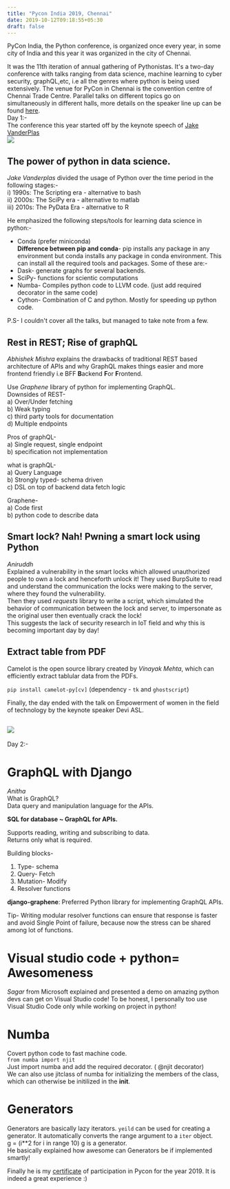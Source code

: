 ```yaml
---
title: "Pycon India 2019, Chennai"
date: 2019-10-12T09:18:55+05:30
draft: false
---
```

PyCon India, the Python conference, is organized once every year, in some city of India and this year it was organized in the city of Chennai.   
 
It was the 11th iteration of annual gathering of Pythonistas. It's a two-day conference with talks ranging from data science, machine learning to cyber security, graphQL,etc, i.e all the genres where python is being used extensively. The venue for PyCon in Chennai is the convention centre of Chennai Trade Centre. Parallel talks on different topics go on simultaneously in different halls, more details on the speaker line up can be found [here](https://in.pycon.org/2019/).  
Day 1:-  
The conference this year started off by the keynote speech of [Jake VanderPlas](https://twitter.com/jakevdp)   
![](/images/jakevdp.jpg)  
## The power of python in data science.
*Jake Vanderplas* divided the usage of Python over the time period in the following stages:-  
i) 1990s: The Scripting era - alternative to bash   
ii) 2000s: The SciPy era - alternative to matlab  
iii) 2010s: The PyData Era - alternative to R   

He emphasized the following steps/tools for learning data science in python:-  
* Conda (prefer miniconda)  
**Difference between pip and conda**- pip installs any package in any environment but conda installs any package in conda environment. This can install all the required tools and packages. Some of these are:-  
* Dask- generate graphs for several backends.  
* SciPy- functions for scientic computations 
* Numba- Compiles python code to LLVM code. (just add required decorator in the same code)  
* Cython- Combination of C and python. Mostly for speeding up python code.  

P.S- I couldn't cover all the talks, but managed to take note from a few.  
 
## Rest in REST; Rise of graphQL   
*Abhishek Mishra* explains the drawbacks of traditional REST based architecture of APIs and why GraphQL makes things easier and more frontend friendly i.e BFF **B**ackend **F**or **F**rontend.  

Use *Graphene* library of python for implementing GraphQL.  
Downsides of REST-  
a) Over/Under fetching  
b) Weak typing  
c) third party tools for documentation  
d) Multiple endpoints  


Pros of graphQL-  
a) Single request, single endpoint  
b) specification not implementation  

what is graphQL-  
a) Query Language  
b) Strongly typed- schema driven  
c) DSL on top of backend data fetch logic  

Graphene-  
a) Code first  
b) python code to describe data  

## Smart lock? Nah! Pwning a smart lock using Python  
*Aniruddh*   
Explained a vulnerability in the smart locks which allowed unauthorized people to own a lock and henceforth unlock it! They used BurpSuite to read and understand the communication the locks were making to the server, where they found the vulnerability.  
Then they used *requests* library to write a script, which simulated the behavior of communication between the lock and server, to impersonate as the original user then eventually crack the lock!  
This suggests the lack of security research in IoT field and why this is becoming important day by day!  

##  Extract table from PDF  
Camelot is the open source library created by *Vinayak Mehta*, which can efficiently extract tablular data from the PDFs.

`pip install camelot-py[cv]` (dependency - `tk` and `ghostscript`)   

Finally, the day ended with the talk on Empowerment of women in the field of technology by the keynote speaker Devi ASL.  

![](/images/pycon.jpg)  
---  
Day 2:-  
# GraphQL with Django
*Anitha*  
What is GraphQL?  
Data query and manipulation language for the APIs.  

**SQL for database ~  GraphQL for APIs.** 
  
Supports reading, writing and subscribing to data.  
Returns only what is required.  

Building blocks-  
1) Type- schema
2) Query- Fetch 
3) Mutation- Modify  
4) Resolver functions  

**django-graphene**: Preferred Python library for implementing GraphQL APIs.  

Tip- Writing modular resolver functions can ensure that response is faster and avoid Single Point of failure, because now the stress can be shared among lot of functions.  

# Visual studio code + python= Awesomeness 
*Sagar* from Microsoft explained and presented a demo on amazing python devs can get on Visual Studio code! To be honest, I personally too use Visual Studio Code only while working on project in python!   

# Numba
Covert python code to fast machine code.  
`from numba import njit`  
Just import numba and add the required decorator. ( @njit decorator)  
We can also use jitclass of numba for initializing the members of the class, which can otherwise be initilized in the __init__.   

# Generators 
Generators are basically lazy iterators. 
`yeild` can be used for creating a generator. 
It automatically converts the range argument to a `iter` object.  
g = (i**2 for i in range 10) 
g is a generator.  
He basically explained how awesome can Generators be if implemented smartly!  

Finally he is my [certificate](https://in.pycon.org/2019/c/c26e292e51.pdf) of participation in Pycon for the year 2019. It is indeed a great experience :)  








